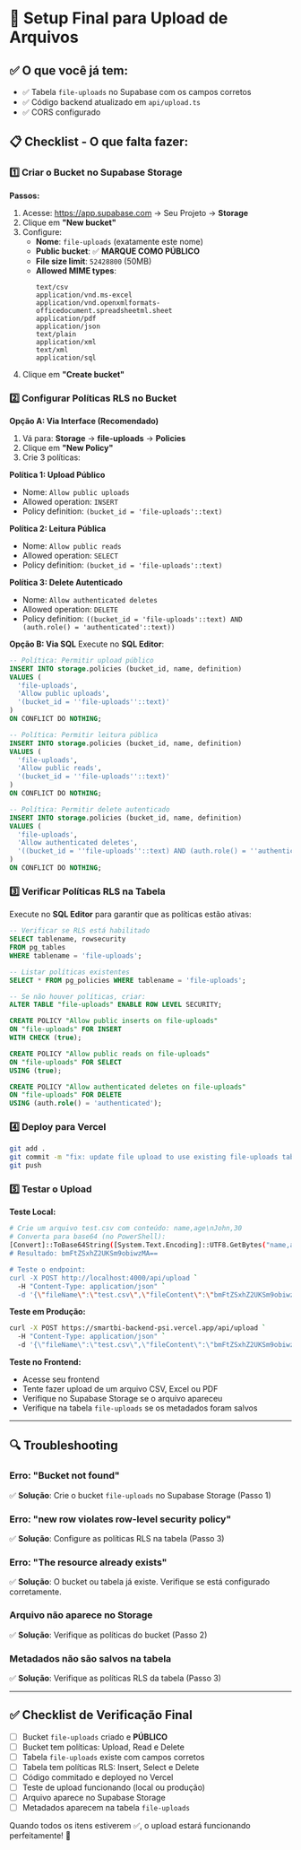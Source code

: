 # 🚀 Setup Final para Upload de Arquivos

## ✅ O que você já tem:
- ✅ Tabela `file-uploads` no Supabase com os campos corretos
- ✅ Código backend atualizado em `api/upload.ts`
- ✅ CORS configurado

## 📋 Checklist - O que falta fazer:

### 1️⃣ Criar o Bucket no Supabase Storage

**Passos:**
1. Acesse: https://app.supabase.com → Seu Projeto → **Storage**
2. Clique em **"New bucket"**
3. Configure:
   - **Nome**: `file-uploads` (exatamente este nome)
   - **Public bucket**: ✅ **MARQUE COMO PÚBLICO**
   - **File size limit**: `52428800` (50MB)
   - **Allowed MIME types**: 
     ```
     text/csv
     application/vnd.ms-excel
     application/vnd.openxmlformats-officedocument.spreadsheetml.sheet
     application/pdf
     application/json
     text/plain
     application/xml
     text/xml
     application/sql
     ```
4. Clique em **"Create bucket"**

### 2️⃣ Configurar Políticas RLS no Bucket

**Opção A: Via Interface (Recomendado)**
1. Vá para: **Storage** → **file-uploads** → **Policies**
2. Clique em **"New Policy"**
3. Crie 3 políticas:

**Política 1: Upload Público**
- Nome: `Allow public uploads`
- Allowed operation: `INSERT`
- Policy definition: `(bucket_id = 'file-uploads'::text)`

**Política 2: Leitura Pública**
- Nome: `Allow public reads`
- Allowed operation: `SELECT`
- Policy definition: `(bucket_id = 'file-uploads'::text)`

**Política 3: Delete Autenticado**
- Nome: `Allow authenticated deletes`
- Allowed operation: `DELETE`
- Policy definition: `((bucket_id = 'file-uploads'::text) AND (auth.role() = 'authenticated'::text))`

**Opção B: Via SQL**
Execute no **SQL Editor**:
```sql
-- Política: Permitir upload público
INSERT INTO storage.policies (bucket_id, name, definition)
VALUES (
  'file-uploads',
  'Allow public uploads',
  '(bucket_id = ''file-uploads''::text)'
)
ON CONFLICT DO NOTHING;

-- Política: Permitir leitura pública
INSERT INTO storage.policies (bucket_id, name, definition)
VALUES (
  'file-uploads',
  'Allow public reads',
  '(bucket_id = ''file-uploads''::text)'
)
ON CONFLICT DO NOTHING;

-- Política: Permitir delete autenticado
INSERT INTO storage.policies (bucket_id, name, definition)
VALUES (
  'file-uploads',
  'Allow authenticated deletes',
  '((bucket_id = ''file-uploads''::text) AND (auth.role() = ''authenticated''::text))'
)
ON CONFLICT DO NOTHING;
```

### 3️⃣ Verificar Políticas RLS na Tabela

Execute no **SQL Editor** para garantir que as políticas estão ativas:

```sql
-- Verificar se RLS está habilitado
SELECT tablename, rowsecurity 
FROM pg_tables 
WHERE tablename = 'file-uploads';

-- Listar políticas existentes
SELECT * FROM pg_policies WHERE tablename = 'file-uploads';

-- Se não houver políticas, criar:
ALTER TABLE "file-uploads" ENABLE ROW LEVEL SECURITY;

CREATE POLICY "Allow public inserts on file-uploads"
ON "file-uploads" FOR INSERT
WITH CHECK (true);

CREATE POLICY "Allow public reads on file-uploads"
ON "file-uploads" FOR SELECT
USING (true);

CREATE POLICY "Allow authenticated deletes on file-uploads"
ON "file-uploads" FOR DELETE
USING (auth.role() = 'authenticated');
```

### 4️⃣ Deploy para Vercel

```bash
git add .
git commit -m "fix: update file upload to use existing file-uploads table"
git push
```

### 5️⃣ Testar o Upload

**Teste Local:**
```bash
# Crie um arquivo test.csv com conteúdo: name,age\nJohn,30
# Converta para base64 (no PowerShell):
[Convert]::ToBase64String([System.Text.Encoding]::UTF8.GetBytes("name,age`nJohn,30"))
# Resultado: bmFtZSxhZ2UKSm9obiwzMA==

# Teste o endpoint:
curl -X POST http://localhost:4000/api/upload `
  -H "Content-Type: application/json" `
  -d '{\"fileName\":\"test.csv\",\"fileContent\":\"bmFtZSxhZ2UKSm9obiwzMA==\",\"mimeType\":\"text/csv\"}'
```

**Teste em Produção:**
```bash
curl -X POST https://smartbi-backend-psi.vercel.app/api/upload `
  -H "Content-Type: application/json" `
  -d '{\"fileName\":\"test.csv\",\"fileContent\":\"bmFtZSxhZ2UKSm9obiwzMA==\",\"mimeType\":\"text/csv\"}'
```

**Teste no Frontend:**
- Acesse seu frontend
- Tente fazer upload de um arquivo CSV, Excel ou PDF
- Verifique no Supabase Storage se o arquivo apareceu
- Verifique na tabela `file-uploads` se os metadados foram salvos

---

## 🔍 Troubleshooting

### Erro: "Bucket not found"
✅ **Solução**: Crie o bucket `file-uploads` no Supabase Storage (Passo 1)

### Erro: "new row violates row-level security policy"
✅ **Solução**: Configure as políticas RLS na tabela (Passo 3)

### Erro: "The resource already exists"
✅ **Solução**: O bucket ou tabela já existe. Verifique se está configurado corretamente.

### Arquivo não aparece no Storage
✅ **Solução**: Verifique as políticas do bucket (Passo 2)

### Metadados não são salvos na tabela
✅ **Solução**: Verifique as políticas RLS da tabela (Passo 3)

---

## ✅ Checklist de Verificação Final

- [ ] Bucket `file-uploads` criado e **PÚBLICO**
- [ ] Bucket tem políticas: Upload, Read e Delete
- [ ] Tabela `file-uploads` existe com campos corretos
- [ ] Tabela tem políticas RLS: Insert, Select e Delete
- [ ] Código commitado e deployed no Vercel
- [ ] Teste de upload funcionando (local ou produção)
- [ ] Arquivo aparece no Supabase Storage
- [ ] Metadados aparecem na tabela `file-uploads`

Quando todos os itens estiverem ✅, o upload estará funcionando perfeitamente! 🎉
